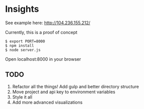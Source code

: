 # Insights

See example here: http://104.236.155.212/

Currently, this is a proof of concept

```
$ export PORT=8000
$ npm install
$ node server.js
```

Open localhost:8000 in your browser


## TODO
1. Refactor all the things! Add gulp and better directory structure
2. Move project and api key to environment variables
3. Style it all
4. Add more advanced visualizations



